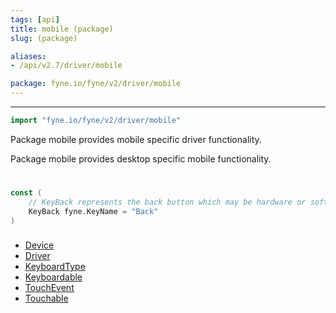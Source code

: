 ```yaml
---
tags: [api]
title: mobile (package)
slug: (package)

aliases:
- /api/v2.7/driver/mobile

package: fyne.io/fyne/v2/driver/mobile
---
```



---
```go
import "fyne.io/fyne/v2/driver/mobile"
```

Package mobile provides mobile specific driver functionality.

Package mobile provides desktop specific mobile functionality.

#

```go
const (
	// KeyBack represents the back button which may be hardware or software
	KeyBack fyne.KeyName = "Back"
)
```

###

 * [Device](device.html)
 * [Driver](driver.html)
 * [KeyboardType](keyboardtype.html)
 * [Keyboardable](keyboardable.html)
 * [TouchEvent](touchevent.html)
 * [Touchable](touchable.html)
